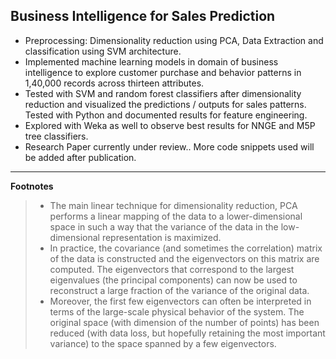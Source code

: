 ## Business Intelligence for Sales Prediction 


* Preprocessing:  Dimensionality reduction using PCA, Data Extraction and classification using SVM architecture.
* Implemented machine learning models in domain of business intelligence to explore customer purchase and behavior patterns in 1,40,000 records across thirteen attributes. 
* Tested with SVM and random forest classifiers after dimensionality reduction and visualized the predictions / outputs for sales patterns. Tested with Python and documented results for feature engineering. 
* Explored with Weka as well to observe best results for NNGE and M5P tree classifiers.
* Research Paper currently under review.. More code snippets used will be added after publication.

---

**Footnotes**
>    * The main linear technique for dimensionality reduction, PCA performs a linear mapping of the data to a lower-dimensional
space in such a way that the variance of the data in the low-dimensional representation is maximized. 
>    * In practice, the covariance (and sometimes the correlation) matrix of the data is constructed and the eigenvectors 
on this matrix are computed. The eigenvectors that correspond to the largest eigenvalues (the principal components) 
can now be used to reconstruct a large fraction of the variance of the original data. 
>    * Moreover, the first few eigenvectors can often be interpreted in terms of the large-scale physical behavior of 
the system. The original space (with dimension of the number of points) has been reduced (with data loss, but 
hopefully retaining the most important variance) to the space spanned by a few eigenvectors.
